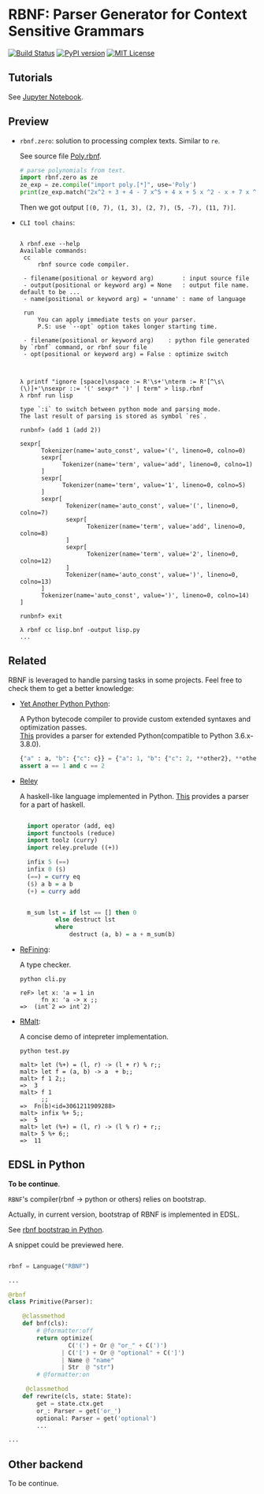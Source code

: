
RBNF: Parser Generator for Context Sensitive Grammars
==========================================================

[![Build Status](https://travis-ci.org/thautwarm/RBNF.svg?branch=master)](https://travis-ci.org/thautwarm/RBNF)
[![PyPI version](https://img.shields.io/pypi/v/RBNF.svg)](https://pypi.python.org/pypi/rbnf)
[![MIT License](https://img.shields.io/badge/license-MIT-Green.svg?style=flat)](https://github.com/thautwarm/RBNF/blob/master/LICENSE)

Tutorials
---------------

See [Jupyter Notebook](https://github.com/thautwarm/RBNF/blob/master/tutorials.ipynb).

Preview
---------------

- `rbnf.zero`: solution to processing complex texts. Similar to `re`.

    See source file [Poly.rbnf](https://github.com/thautwarm/RBNF/blob/master/tests/poly.rbnf).

    ```python
    # parse polynomials from text.
    import rbnf.zero as ze
    ze_exp = ze.compile("import poly.[*]", use='Poly')
    print(ze_exp.match("2x^2 + 3 + 4 - 7 x^5 + 4 x + 5 x ^2 - x + 7 x ^ 11").result)
    ```

    Then we got output `[(0, 7), (1, 3), (2, 7), (5, -7), (11, 7)]`.

- `CLI tool chains`:

     ```shell

     λ rbnf.exe --help
    Available commands:
      cc
          rbnf source code compiler.

      - filename(positional or keyword arg)        : input source file
      - output(positional or keyword arg) = None   : output file name. default to be ...
      - name(positional or keyword arg) = 'unname' : name of language

      run
          You can apply immediate tests on your parser.
          P.S: use `--opt` option takes longer starting time.

      - filename(positional or keyword arg)    : python file generated by `rbnf` command, or rbnf sour file
      - opt(positional or keyword arg) = False : optimize switch



    λ printf "ignore [space]\nspace := R'\s+'\nterm := R'[^\s\(\)]+'\nsexpr ::= '(' sexpr* ')' | term" > lisp.rbnf
    λ rbnf run lisp

    type `:i` to switch between python mode and parsing mode.
    The last result of parsing is stored as symbol `res`.

    runbnf> (add 1 (add 2))

    sexpr[
           Tokenizer(name='auto_const', value='(', lineno=0, colno=0)
           sexpr[
                 Tokenizer(name='term', value='add', lineno=0, colno=1)
           ]
           sexpr[
                 Tokenizer(name='term', value='1', lineno=0, colno=5)
           ]
           sexpr[
                  Tokenizer(name='auto_const', value='(', lineno=0, colno=7)
                  sexpr[
                        Tokenizer(name='term', value='add', lineno=0, colno=8)
                  ]
                  sexpr[
                        Tokenizer(name='term', value='2', lineno=0, colno=12)
                  ]
                  Tokenizer(name='auto_const', value=')', lineno=0, colno=13)
           ]
           Tokenizer(name='auto_const', value=')', lineno=0, colno=14)
    ]

    runbnf> exit

     λ rbnf cc lisp.bnf -output lisp.py
     ...
     ```

Related
----------------------

RBNF is leveraged to handle parsing tasks in some projects. Feel free to check them to get a better knowledge:

- [Yet Another Python Python](https://github.com/Xython/YAPyPy):
  
  A Python bytecode compiler to provide custom extended syntaxes and optimization passes.  
  [This](https://github.com/Xython/YAPyPy/blob/master/yapypy/extended_python/grammar.py) provides a parser for extended Python(compatible to Python 3.6.x-3.8.0). 
  
   ```python
   {"a" : a, "b": {"c": c}} = {"a": 1, "b": {"c": 2, **other2}, **others1}
   assert a == 1 and c == 2
   ```
  
- [Reley](https://github.com/thautwarm/reley)
 
  A haskell-like language implemented in Python.
  [This](https://github.com/thautwarm/reley/blob/master/reley/impl/grammar.rbnf) provides a parser for a part of haskell.   
  
  ```haskell
  
    import operator (add, eq)
    import functools (reduce)
    import toolz (curry)
    import reley.prelude ((+))

    infix 5 (==)
    infix 0 ($)
    (==) = curry eq
    ($) a b = a b
    (+) = curry add


    m_sum lst = if lst == [] then 0
            else destruct lst
            where
                destruct (a, b) = a + m_sum(b)
  ```
 


- [ReFining](https://github.com/thautwarm/reFining):
   
   A type checker.
   ```
   python cli.py

   reF> let x: 'a = 1 in
         fn x: 'a -> x ;;
   =>  (int`2 => int`2)
   ```
  

- [RMalt](https://github.com/thautwarm/rmalt):
    
    A concise demo of intepreter implementation.

    ```
    python test.py

    malt> let (%+) = (l, r) -> (l + r) % r;;
    malt> let f = (a, b) -> a  + b;;
    malt> f 1 2;;
    =>  3
    malt> f 1
          ;;
    =>  Fn(b)<id=3061211909288>
    malt> infix %+ 5;;
    =>  5
    malt> let (%+) = (l, r) -> (l % r) + r;;
    malt> 5 %+ 6;;
    =>  11

    ```


EDSL in Python
---------------------


**To be continue**.


`RBNF`'s compiler(rbnf -> python or others) relies on bootstrap.

Actually, in current version, bootstrap of RBNF is implemented in EDSL.

See [rbnf bootstrap in Python](https://github.com/thautwarm/RBNF/blob/master/rbnf/bootstrap/rbnf.py).

A snippet could be previewed here.

```python

rbnf = Language("RBNF")

...

@rbnf
class Primitive(Parser):

    @classmethod
    def bnf(cls):
        # @formatter:off
        return optimize(
                 C('(') + Or @ "or_" + C(')')
               | C('[') + Or @ "optional" + C(']')
               | Name @ "name"
               | Str  @ "str")
        # @formatter:on

     @classmethod
    def rewrite(cls, state: State):
        get = state.ctx.get
        or_: Parser = get('or_')
        optional: Parser = get('optional')
        ...

...

```


Other backend
----------------

To be continue.



